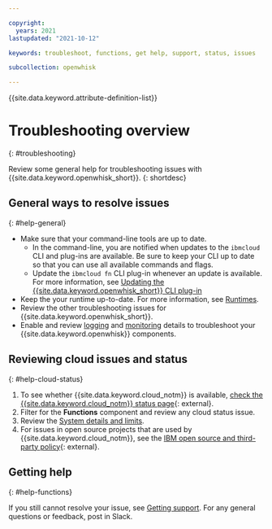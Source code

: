 ```yaml
---

copyright:
  years: 2021
lastupdated: "2021-10-12"

keywords: troubleshoot, functions, get help, support, status, issues

subcollection: openwhisk

---
```


{{site.data.keyword.attribute-definition-list}}

# Troubleshooting overview
{: #troubleshooting}

Review some general help for troubleshooting issues with {{site.data.keyword.openwhisk_short}}.
{: shortdesc}

## General ways to resolve issues
{: #help-general}

* Make sure that your command-line tools are up to date.
    * In the command-line, you are notified when updates to the `ibmcloud` CLI and plug-ins are available. Be sure to keep your CLI up to date so that you can use all available commands and flags.
    * Update the `ibmcloud fn` CLI plug-in whenever an update is available. For more information, see [Updating the {{site.data.keyword.openwhisk_short}} CLI plug-in](/docs/openwhisk?topic=openwhisk-cli_install#cli_update)
* Keep the your runtime up-to-date. For more information, see [Runtimes](/docs/openwhisk?topic=openwhisk-runtimes).
* Review the other troubleshooting issues for {{site.data.keyword.openwhisk_short}}.
* Enable and review [logging](/docs/openwhisk?topic=openwhisk-logs) and [monitoring](/docs/openwhisk?topic=openwhisk-monitor-functions) details to troubleshoot your {{site.data.keyword.openwhisk}} components.

## Reviewing cloud issues and status
{: #help-cloud-status}

1. To see whether {{site.data.keyword.cloud_notm}} is available, [check the {{site.data.keyword.cloud_notm}} status page](https://cloud.ibm.com/status?selected=status){: external}.
2. Filter for the **Functions** component and review any cloud status issue.
3. Review the [System details and limits](/docs/openwhisk?topic=openwhisk-limits).
4. For issues in open source projects that are used by {{site.data.keyword.cloud_notm}}, see the [IBM open source and third-party policy](https://www.ibm.com/support/pages/node/737271){: external}.

## Getting help
{: #help-functions}

If you still cannot resolve your issue, see [Getting support](/docs/openwhisk?topic=openwhisk-gettinghelp). For any general questions or feedback, post in Slack.


